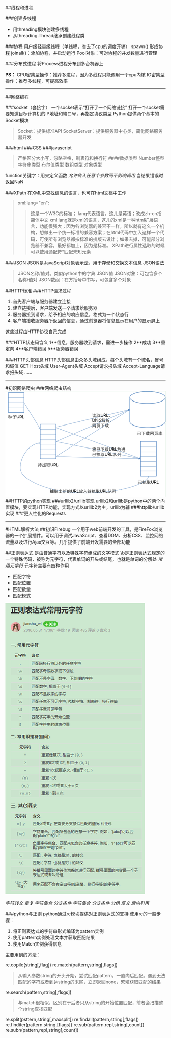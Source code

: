 ##线程和进程

###创建多线程
*	用threading模块创建多线程
*	从threading.Thread继承创建线程类

###协程
用户级轻量级线程（单线程，省去了cpu的调度开销）
spawn():形成协程
joinall()：添加协程，并启动运行
Pool对象：可对协程的并发数量进行管理

###分布式进程
将Process进程分布到多台机器上

**PS：**
CPU密集型操作：推荐多进程，因为多线程只能调用一个cpu内核
IO密集型操作：推荐多线程，可提高效率
***

##网络编程

###socket（套接字）
一个socket表示“打开了一个网络链接”
打开一个socket需要知道目标计算机的IP地址和端口号，再指定协议类型
Python提供两个基本的Socket模块
>Socket：提供标准API
>SocketServer：提供服务器中心类，简化网络服务器开发

###html
###CSS
###javascript
>严格区分大小写，忽略空格，制表符和换行符
####数据类型
Number整型
字符串类型
布尔值类型
数组类型
对象类型

function关键字：用来定义函数
*允许传入任意个参数而不影响调用*
当结果错误时返回NaN

###XPath
在XML中查找信息的语言，也可在html文档中工作
>xml:lang="en":
>>这是一个W3C的标准；
lang代表语言，这儿是英语；改成zh-cn指简体中文
xml:lang就是xml的语言，这儿的xml是一种html扩展语言，功能很强大；因为各浏览器的兼容不一样，所以就有这么一个机构，想做出一个统一标准的兼容方案；在html代码中加入这样一个代码，可使所有浏览器都按标准的排版去设计；如果去掉，可能部分浏览器不兼容，最好都加上，因为是标准。
XPath进行属性选取的时候可以使用通配符*匹配未知元素

###JSON
JSON是JavaScript对象表示法，用于存储和交换文本信息
JSON语法
>JSON名称/值对。类似python中的字典
>JSON值
>JSON对象：可包含多个名称/值对
>JSON数组：在方括号中书写，可包含多个对象

##HTTP标准
###HTTP请求过程
1.	首先客户端与服务器建立连接
2.	建立链接后，客户端发送一个请求给服务器
3.	服务器接到请求，给予相应的响应信息，格式为一个状态行
4.	客户端接收服务器所返回的信息，通过浏览器将信息显示在用户的显示屏上

这些过程由HTTP协议自己完成

###HTTP状态码含义
1\*\*信息，服务器收到请求，需进一步操作
2\*\*成功
3\*\*重定向
4\*\*客户端错误
5\*\*服务器错误

###HTTP头部信息
HTTP头部信息由众多头域组成，每个头域有一个域名，冒号和域值
GET
Host头域
User-Agent头域
Accept请求报头域
Accept-Language请求报头域
......
***
#初识网络爬虫
###网络爬虫结构
![网络爬虫结构](https://github.com/LyonDon/python-learning/raw/master/python-reptile/photo/%E5%9B%BE%E5%83%8F%201.png)
##HTTP的python实现
###urllib2/urllib实现
urllib2和urllib是python中的两个内置模块，要实现HTTP功能，实现方式以urllib2为主，urllib为辅
###httplib/urllib实现
###更人性化的Requests

***
#HTML解析大法
##初识Firebug
一个用于web前端开发的工具，是FireFox浏览器的一个扩展插件。可以用于调试JavaScript、查看DOM、分析CSS、监控网络流量以及进行Ajax交互等。几乎提供了前端开发需要的全部功能

##正则表达式
是由普通字符以及特殊字符组成的文字模式
\b是正则表达式规定的一个特殊代码，被称为元字符，代表单词的开头或结尾，也就是单词的分解处
*常用元字符*
元字符主要有四种作用

*	匹配字符
*	匹配位置
*	匹配数量
*	匹配模式

![正则表达式常用元字符](https://github.com/LyonDon/python-learning/raw/master/python-reptile/photo/%E5%9B%BE%E5%83%8F%203.png)

*字符转义*
*重复*
*字符集合*
*分支条件*
*字符集合*
*分支条件*
*分组*
*反义*
*后向引用*

###python与正则
python通过re模块提供对正则表达式的支持
使用re的一般步骤：

1.	将正则表达式的字符串形式编译为pattern实例
2.	使用pattern实例处理文本并获取匹配结果
3.	使用Match实例获得信息

主要用到的方法：

re.copile(string[,flag])
re.match(pattern,string[,flags])
>从输入参数string的开头开始，尝试匹配pattern，一直向后匹配。遇到无法匹配的字符或者到达string的末尾，立即返回none，繁殖获取匹配的结果

re.search(pattern,string[,flsgs])
>与match很相似，区别在于后者只从string的开始位置匹配，前者会扫描整个string查找匹配

re.split(psttern,string[,maxsplit])
re.findall(pattern,string[,flags])
re.finditer(pattern.string,[flags]}
re.sub(pattern.repl,string[,count])
re.subn(pattern,repl,string[,count])